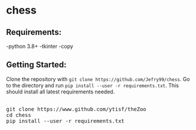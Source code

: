 # chess

<h2>Requirements:</h2>
  -python 3.8+
  -tkinter
  -copy
  
<h2>Getting Started:</h2>
Clone the repository with <code>git clone https://github.com/Jefry99/chess</code>. Go to the directory and run <code>pip install --user -r requirements.txt</code>. This should install all latest requirements needed.<br>
<br>
<pre>
git clone https://www.github.com/ytisf/theZoo
<span class="pl-c1">cd<span> chess
pip install --user -r requirements.txt</pre>

